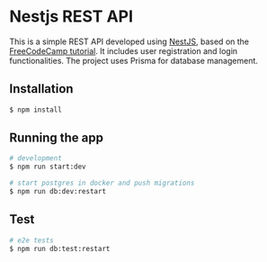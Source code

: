 # Nestjs REST API

This is a simple REST API developed using [NestJS](https://github.com/nestjs/nest), based on the [FreeCodeCamp tutorial](https://www.youtube.com/watch?v=GHTA143_b-s&t=11725s). It includes user registration and login functionalities. The project uses Prisma for database management.

## Installation

```bash
$ npm install
```

## Running the app

```bash
# development
$ npm run start:dev

# start postgres in docker and push migrations
$ npm run db:dev:restart
```

## Test

```bash
# e2e tests
$ npm run db:test:restart
```
